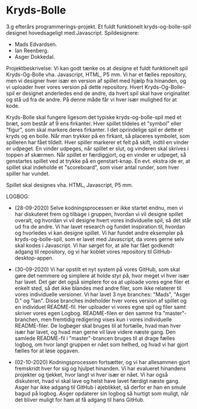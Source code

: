# Kryds-Bolle
3.g efterårs programmerings-projekt. Et fuldt funktionelt kryds-og-bolle-spil designet hovedsageligt med Javascript. 
Spildesignere: 
 - Mads Edvardsen.
 - Ian Reenberg.
 - Asger Dokkedal.
 
Projektbeskrivelse: 
Vi kan godt tænke os at designe et fuldt funktionelt spil Kryds-Og-Bolle vha. Javascript, HTML, P5 mm. 
Vi har et fælles repository, men vi designer hver især en version af spillet med hjælp fra hinanden, og vi uploader hver vores version på dette repository. 
Hvert Kryds-Og-Bolle-spil er designet anderledes end de andre, da hvert spil skal have originalitet og stå ud fra de andre. På denne måde får vi hver især mulighed for at kode. 

Kryds-Bolle skal fungere ligesom det typiske kryds-og-bolle-spil med et bræt, som består af 9 ens firkanter. Hver spillet tildeles et "symbol" eller "figur", som skal markere deres firkanter. I det oprindelige spil er dette et kryds og en bolle. 
Når man trykker på en firkant, så placeres symbolet, som spilleren har fået tildelt. Hver spiller markerer et felt på skift, indtil en vinder er udpeget. En vinder udpeges, når spillet er slut, og vinderen skal skrives i toppen af skærmen. Når spillet er færdiggjort, og en vinder er udpeget, så genstartes spillet ved at trykke på en genstart-knap. 
En evt. ekstra ide er, at spillet skal indeholde et "scoreboard", som viser antal runder, som hver spiller har vundet. 

Spillet skal designes vha. HTML, Javascript, P5 mm. 



LOGBOG: 

 - (28-09-2020)
Selve kodningsprocessen er ikke startet endnu, men vi har diskuteret frem og tilbage i gruppen, hvordan vi vil designe spillet overalt, og hvordan vi vil designe hvert vores individuelle spil, så det står ud fra de andre. Vi har lavet research og fundet inspiration til, hvordan og hvorledes vi kan designe spillet. Vi har fundet andre eksempler på kryds-og-bolle-spil, som er lavet med Javascript, da vores gerne selv skal kodes i Javascript. 
Vi har sørget for, at alle har fået godkendt adgang til repository, og vi har koblet vores repository til GitHub-desktop-appen. 

 - (30-09-2020)
 Vi har opstilt et nyt system på vores GitHub, som skal gøre det nemmere og simplere at holde styr på, hvor meget vi hver især har lavet. Det gør det også simplere for os at uploade vores egne filer et enkelt sted, så det ikke blandes med andre filer, som ikke relaterer til vores individuelle versioner. Vi har lavet 3 nye branches: "Mads", "Asger D." og "Ian". Disse branches indeholder hver vores version af spillet og en individuel README-fil. Her uploader vi vores egne spil og filer samt skriver vores egen Logbog. README-filen er den samme fra "master"-branchen, men fremtidig redigering vises kun i vores individuelle README-filer. De logbøger skal bruges til at fortælle, hvad man hver især har lavet, og hvad man gerne vil lave videre næste gang. Den samlede README-fil i "master"-brancen bruges til at drage fælles logbog, om hvor langt gruppen er nået som helhed, og hvad vi har gjort fælles for at løse opgaven. 
 
  - (02-10-2020)
  Kodningsprocessen fortsætter, og vi har allesammen gjort fremskridt hver for sig og hjulpet hinanden. Vi har evalueret hinandens projekter og tjekket, hvor langt vi hver især er nået. Vi har også diskuteret, hvad vi skal lave og helst have lavet færdigt næste gang.  
Asger har ikke adgang til GitHub i øjeblikket, så derfor er han en smule bagud på logbog. Asger opdaterer sin logbog så hurtigt som muligt, når det bliver muligt for ham at få adgang til hans GitHub. 
